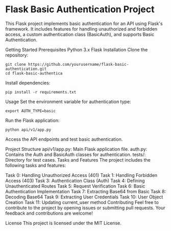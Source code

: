 # Flask Basic Authentication Project

This Flask project implements basic authentication for an API using Flask's framework. It includes features for handling unauthorized and forbidden access, a custom authentication class (BasicAuth), and supports Basic Authentication.

Getting Started
Prerequisites
Python 3.x
Flask
Installation
Clone the repository:

```
git clone https://github.com/yourusername/flask-basic-authentication.git
cd flask-basic-authentica
```
Install dependencies:

```
pip install -r requirements.txt
```
Usage
Set the environment variable for authentication type:

```
export AUTH_TYPE=basic
```
Run the Flask application:

```
python api/v1/app.py

```
Access the API endpoints and test basic authentication.

Project Structure
api/v1/app.py: Main Flask application file.
auth.py: Contains the Auth and BasicAuth classes for authentication.
tests/: Directory for test cases.
Tasks and Features
The project includes the following tasks and features:

Task 0: Handling Unauthorized Access (401)
Task 1: Handling Forbidden Access (403)
Task 3: Authentication Class (Auth)
Task 4: Defining Unauthenticated Routes
Task 5: Request Verification
Task 6: Basic Authentication Implementation
Task 7: Extracting Base64 from Basic
Task 8: Decoding Base64
Task 9: Extracting User Credentials
Task 10: User Object Creation
Task 11: Updating current_user method
Contributing
Feel free to contribute to the project by opening issues or submitting pull requests. Your feedback and contributions are welcome!

License
This project is licensed under the MIT License.